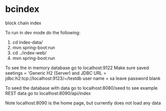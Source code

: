 # bcindex
block chain index

To run in dev mode do the following:
  1. cd index-data/
  2. mvn spring-boot:run
  3. cd ../index-web/
  4. mvn spring-boot:run

To see the in memory database go to localhost:9122
Make sure saved seetings = 'Generic H2 (Server) 
and JDBC URL = jdbc:h2:tcp://localhost:9123/~/testdb
user name = sa
leave password blank

To seed the database with data go to localhost:8080/seed
to see example REST data go to localhost:8090/api/index

Note localhost:8090 is the home page, but currently does
not load any data
